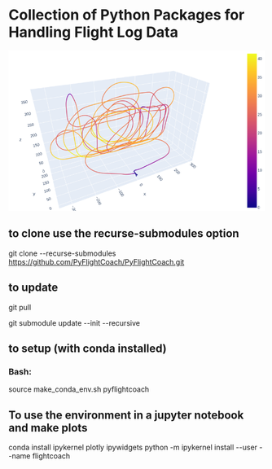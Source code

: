 # Collection of Python Packages for Handling Flight Log Data

![alt text](https://github.com/PyFlightCoach/PyFlightCoach/blob/main/FAI_P21.png?raw=true)

## to clone use the recurse-submodules option
git clone --recurse-submodules https://github.com/PyFlightCoach/PyFlightCoach.git

## to update
git pull

git submodule update --init --recursive

## to setup (with conda installed)
### Bash:
source make_conda_env.sh pyflightcoach

## To use the environment in a jupyter notebook and make plots
conda install ipykernel plotly ipywidgets
python -m ipykernel install --user --name flightcoach
